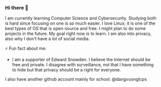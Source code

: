 ### Hi there 👋

<!--
**Dang-The-Vuong/Dang-The-Vuong** is a ✨ _special_ ✨ repository because its `README.md` (this file) appears on your GitHub profile.

Here are some ideas to get you started:

- 🔭 I’m currently working on ...
- 🌱 I’m currently learning ...
- 👯 I’m looking to collaborate on ...
- 🤔 I’m looking for help with ...
- 💬 Ask me about ...
- 📫 How to reach me: ...
- 😄 Pronouns: ...
- ⚡ Fun fact: ...
-->

  I am currently learning Computer Science and Cybersecurity. Studying both is hard since focusing on one is so much easier. I love Linux; it is one of the best types of OS that is open-source and free. I might plan to do some projects in the future. My goal right now is to learn. I am also into privacy, also why I don't have a lot of social media.

⚡ Fun fact about me:
  - I am a supporter of Edward Snowden. I believe the Internet should be free and private. I disagree with surveillance, not that I have something to hide but that privacy should be a right for everyone.

  I also have another github account mainly for school: @dangvuonglcps

